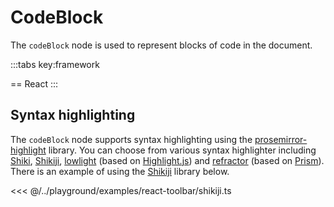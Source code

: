 # CodeBlock

The `codeBlock` node is used to represent blocks of code in the document.

:::tabs key:framework

== React
<ExamplePlaygroundLazy example="react-code-block" />
:::

## Syntax highlighting

The `codeBlock` node supports syntax highlighting using the [prosemirror-highlight] library. You can choose from various syntax highlighter including [Shiki], [Shikiji], [lowlight] (based on [Highlight.js]) and [refractor] (based on [Prism]). There is an example of using the [Shikiji] library below.

<<< @/../playground/examples/react-toolbar/shikiji.ts

[prosemirror-highlight]: https://github.com/ocavue/prosemirror-highlight
[lowlight]: https://github.com/wooorm/lowlight
[Highlight.js]: https://github.com/highlightjs/highlight.js
[Shiki]: https://github.com/shikijs/shiki
[Shikiji]: https://github.com/antfu/shikiji
[refractor]: https://github.com/wooorm/refractor
[Prism]: https://github.com/PrismJS/prism
